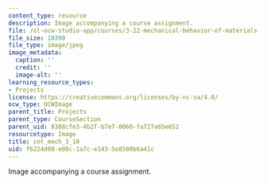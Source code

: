 ```yaml
---
content_type: resource
description: Image accompanying a course assignment.
file: /ol-ocw-studio-app/courses/3-22-mechanical-behavior-of-materials-spring-2008/f6224d00e08c1a7ce1435e8580b6a41c_cnt_mech_3_10.jpg
file_size: 10390
file_type: image/jpeg
image_metadata:
  caption: ''
  credit: ''
  image-alt: ''
learning_resource_types:
- Projects
license: https://creativecommons.org/licenses/by-nc-sa/4.0/
ocw_type: OCWImage
parent_title: Projects
parent_type: CourseSection
parent_uid: 8388cfe3-4b2f-b7e7-0060-faf27a65e652
resourcetype: Image
title: cnt_mech_3_10
uid: f6224d00-e08c-1a7c-e143-5e8580b6a41c
---
```

Image accompanying a course assignment.